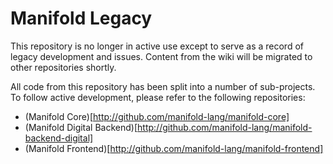 Manifold Legacy
===============

This repository is no longer in active use except to serve as a record of legacy development and issues.
Content from the wiki will be migrated to other repositories shortly.

All code from this repository has been split into a number of sub-projects.
To follow active development, please refer to the following repositories:
* (Manifold Core)[http://github.com/manifold-lang/manifold-core]
* (Manifold Digital Backend)[http://github.com/manifold-lang/manifold-backend-digital]
* (Manifold Frontend)[http://github.com/manifold-lang/manifold-frontend]